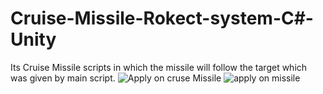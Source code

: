 # Cruise-Missile-Rokect-system-C#-Unity
Its Cruise Missile scripts in which the missile will follow the target which was given by main script.
![Apply on cruse Missile](https://user-images.githubusercontent.com/126747412/228503489-36b9a93f-a05f-4cbe-af3a-dbbf1cfcc4a1.PNG)
![apply on missile](https://user-images.githubusercontent.com/126747412/228503512-258b83d0-e53f-47f9-a8e0-353d6aa080da.PNG)
